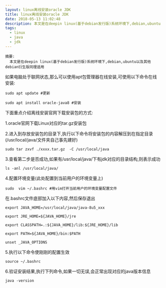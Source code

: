 ```yaml
---
layout: linux离线安装oracle JDK
title: linux离线安装oracle JDK
date: 2018-05-13 11:02:48
description: 本文是在deepin linux(基于debian发行版)系统环境下,debian,ubuntu以及其他debian衍生版同理适用
tags:
  - linux
  - java
  - jdk
---
```


    摘要:
      本文是在deepin linux(基于debian发行版)系统环境下,debian,ubuntu以及其他debian衍生版同理适用

如果电脑处于联网状态,那么可以使用apt包管理器在线安装,可使用以下命令在线安装:

`sudo apt update #更新`

`sudo apt install oracle-java8 #安装`

 下面重点介绍离线安装官网下载安装包的方式:

 1.oracle官网下载Linux对应的tar.gz安装包

 2.进入到存放安装包的目录下,执行以下命令将安装包的内容解压到在指定目录(/usr/local/java/文件夹自己事先建好)

 `sudo tar zxvf ./xxxx.tar.gz  -C /usr/local/java`

3.查看第二步是否成功,如果有/usr/local/java/下有jdk对应的目录结构,则表示成功

`ls -anl /usr/local/java/`

4.配置环境变量(此处配置到当前用户的环境变量上)

`sudo  vim ~/.bashrc #用vim打开当前用户的环境变量配置文件`

在.bashrc文件底部加入以下内容,然后保存退出

    export JAVA_HOME=/usr/local/java/java-8u5_xxx

    export JRE_HOME=${JAVA_HOME}/jre   

    export CLASSPATH=.:${JAVA_HOME}/lib:${JRE_HOME}/lib   

    export PATH=${JAVA_HOME}/bin:$PATH

    unset _JAVA_OPTIONS



5.执行以下命令使刚刚的配置生效

`source ~/.bashrc`

6.验证安装结果,执行下列命令,如果一切无误,会正常出现对应的java版本信息

`java -version`
